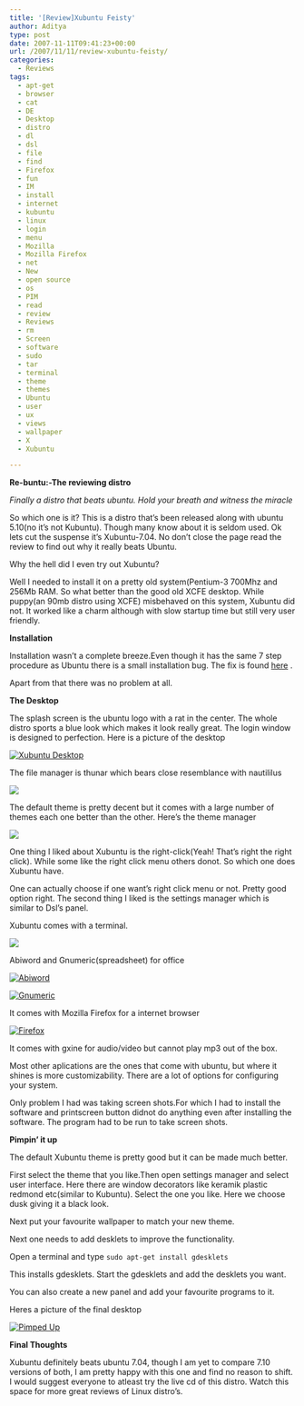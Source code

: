 ```yaml
---
title: '[Review]Xubuntu Feisty'
author: Aditya
type: post
date: 2007-11-11T09:41:23+00:00
url: /2007/11/11/review-xubuntu-feisty/
categories:
  - Reviews
tags:
  - apt-get
  - browser
  - cat
  - DE
  - Desktop
  - distro
  - dl
  - dsl
  - file
  - find
  - Firefox
  - fun
  - IM
  - install
  - internet
  - kubuntu
  - linux
  - login
  - menu
  - Mozilla
  - Mozilla Firefox
  - net
  - New
  - open source
  - os
  - PIM
  - read
  - review
  - Reviews
  - rm
  - Screen
  - software
  - sudo
  - tar
  - terminal
  - theme
  - themes
  - Ubuntu
  - user
  - ux
  - views
  - wallpaper
  - X
  - Xubuntu

---
```

**Re-buntu:-The reviewing distro**
  
_Finally a distro that beats ubuntu. Hold your breath and witness the miracle_
  
So which one is it? This is a distro that’s been released along with ubuntu 5.10(no it’s not Kubuntu). Though many know about it is seldom used. Ok lets cut the suspense it’s Xubuntu-7.04. No don’t close the page read the review to find out why it really beats Ubuntu.
  
Why the hell did I even try out Xubuntu?
  
Well I needed to install it on a pretty old system(Pentium-3 700Mhz and 256Mb RAM. So what better than the good old XCFE desktop. While puppy(an 90mb distro using XCFE) misbehaved on this system, Xubuntu did not. It worked like a charm although with slow startup time but still very user friendly.

<!--more-->


  
**Installation**
  
Installation wasn&#8217;t a complete breeze.Even though it has the same 7 step procedure as Ubuntu there is a small installation bug. The fix is found [here][1] .
  
Apart from that there was no problem at all.
  
**The Desktop**
  
The splash screen is the ubuntu logo with a rat in the center. The whole distro sports a blue look which makes it look really great. The login window is designed to perfection. Here is a picture of the desktop
  
<a href="http://adi.pictiger.com/images/13034374/" title="Desktop" rel="lightboxadi"><img src="http://img6.pictiger.com/aa1/13034374_th.png" alt="Xubuntu Desktop"   /></a>

The file manager is thunar which bears close resemblance with nautililus
  
<a href="http://adi.pictiger.com/images/13034381/" rel="lightboxadi" title="Thunar"><img src="http://img6.pictiger.com/da0/13034381_th.png"   /></a>
  
The default theme is pretty decent but it comes with a large number of themes each one better than the other. Here&#8217;s the theme manager
  
<a href="http://adi.pictiger.com/images/13034382/" rel="lightboxadi" title="Theme manager"><img src="http://img6.pictiger.com/b53/13041241_th.png"   /></a>
  
One thing I liked about Xubuntu is the right-click(Yeah! That&#8217;s right the right click). While some like the right click menu others donot. So which one does Xubuntu have.
  
One can actually choose if one want&#8217;s right click menu or not. Pretty good option right. The second thing I liked is the settings manager which is similar to Dsl&#8217;s panel.
  
Xubuntu comes with a terminal.
  
<a href="http://adi.pictiger.com/images/13034379/" rel="lightboxadi" title="The terminator"><img src="http://img6.pictiger.com/f8f/13034379_th.png"   /></a>
  
Abiword and Gnumeric(spreadsheet) for office
  
<a href="http://adi.pictiger.com/images/13034372/" rel="lightboxadi" title="Abiword"><img src="http://img6.pictiger.com/88d/13034372_th.png" alt="Abiword"   /></a>
  
<a href="http://adi.pictiger.com/images/13034378/" rel="lightboxadi" title="Gnumeric"><img src="http://img6.pictiger.com/f3a/13034378_th.png" alt="Gnumeric"   /></a>
  
It comes with Mozilla Firefox for a internet browser
  
<a href="http://adi.pictiger.com/images/13034376/" rel="lightbox[groupname]" title="Firefox"><img src="http://img6.pictiger.com/e46/13034376_th.png" alt="Firefox"   /></a>
  
It comes with gxine for audio/video but cannot play mp3 out of the box.
  
Most other aplications are the ones that come with ubuntu, but where it shines is more customizability. There are a lot of options for configuring your system.
  
Only problem I had was taking screen shots.For which I had to install the software and printscreen button didnot do anything even after installing the software. The program had to be run to take screen shots.
  
**Pimpin&#8217; it up**
  
The default Xubuntu theme is pretty good but it can be made much better.
  
First select the theme that you like.Then open settings manager and select user interface. Here there are window decorators like keramik plastic redmond etc(similar to Kubuntu). Select the one you like. Here we choose dusk giving it a black look.
  
Next put your favourite wallpaper to match your new theme.
  
Next one needs to add desklets to improve the functionality.
  
Open a terminal and type `sudo apt-get install gdesklets`
  
This installs gdesklets. Start the gdesklets and add the desklets you want.
  
You can also create a new panel and add your favourite programs to it.
  
Heres a picture of the final desktop
  
<a href="http://adi.pictiger.com/images/13041236/" rel="lightbox[groupname]" title="Pimped up"><img src="http://img6.pictiger.com/4b5/13041236_th.png" alt="Pimped Up"   /></a>
  
**Final Thoughts**
  
Xubuntu definitely beats ubuntu 7.04, though I am yet to compare 7.10 versions of both, I am pretty happy with this one and find no reason to shift. I would suggest everyone to atleast try the live cd of this distro. Watch this space for more great reviews of Linux distro&#8217;s.

 [1]: https://bugs.launchpad.net/ubuntu/+source/ubiquity/+bug/107259 "here"
